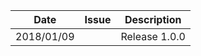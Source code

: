 |Date      |Issue |Description                                                                                              |
|----------|------|---------------------------------------------------------------------------------------------------------|
|2018/01/09|      |Release 1.0.0                                                                                            |
